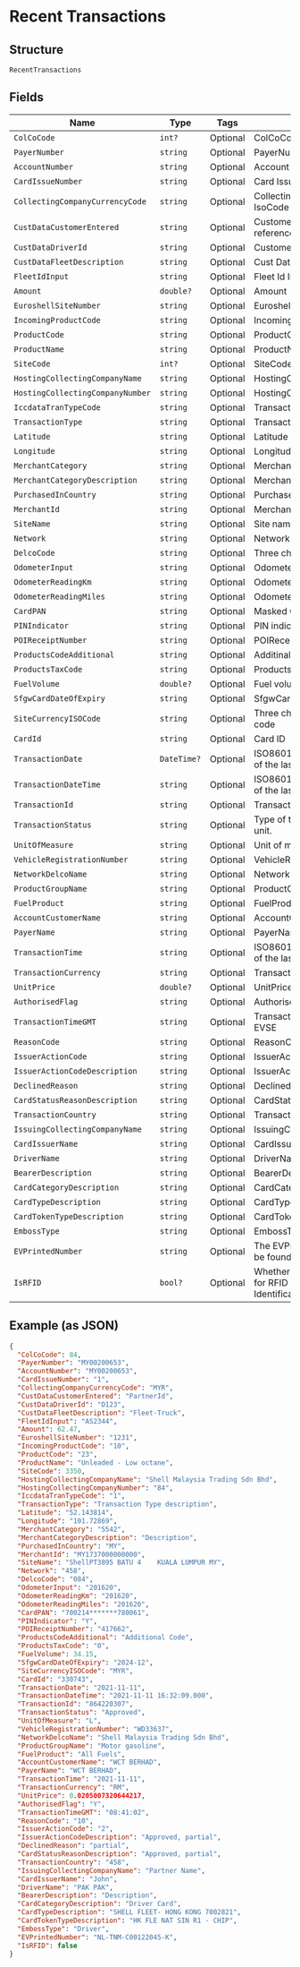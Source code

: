 
# Recent Transactions

## Structure

`RecentTransactions`

## Fields

| Name | Type | Tags | Description |
|  --- | --- | --- | --- |
| `ColCoCode` | `int?` | Optional | ColCoCode |
| `PayerNumber` | `string` | Optional | PayerNumber |
| `AccountNumber` | `string` | Optional | Account Number |
| `CardIssueNumber` | `string` | Optional | Card Issue Number |
| `CollectingCompanyCurrencyCode` | `string` | Optional | Collecting Company Currency IsoCode |
| `CustDataCustomerEntered` | `string` | Optional | Customer entered data for reference. |
| `CustDataDriverId` | `string` | Optional | Customer Data DriverId |
| `CustDataFleetDescription` | `string` | Optional | Cust Data Fleet Description |
| `FleetIdInput` | `string` | Optional | Fleet Id Input |
| `Amount` | `double?` | Optional | Amount |
| `EuroshellSiteNumber` | `string` | Optional | EuroshellSiteNumber |
| `IncomingProductCode` | `string` | Optional | IncomingProductCode |
| `ProductCode` | `string` | Optional | ProductCode |
| `ProductName` | `string` | Optional | ProductName |
| `SiteCode` | `int?` | Optional | SiteCode |
| `HostingCollectingCompanyName` | `string` | Optional | HostingCollectingCompanyName |
| `HostingCollectingCompanyNumber` | `string` | Optional | HostingCollectingCompanyNumber |
| `IccdataTranTypeCode` | `string` | Optional | Transaction type code |
| `TransactionType` | `string` | Optional | Transaction type description. |
| `Latitude` | `string` | Optional | Latitude of the Coordinate 3.11573 |
| `Longitude` | `string` | Optional | Longitude of the Coordinate |
| `MerchantCategory` | `string` | Optional | Merchant category |
| `MerchantCategoryDescription` | `string` | Optional | Merchant category description |
| `PurchasedInCountry` | `string` | Optional | Purchased in country |
| `MerchantId` | `string` | Optional | Merchant Id |
| `SiteName` | `string` | Optional | Site name |
| `Network` | `string` | Optional | Network |
| `DelcoCode` | `string` | Optional | Three character DelcoCode |
| `OdometerInput` | `string` | Optional | Odometer input |
| `OdometerReadingKm` | `string` | Optional | Odometer reading in Kms |
| `OdometerReadingMiles` | `string` | Optional | Odometer reading in miles |
| `CardPAN` | `string` | Optional | Masked Card PAN |
| `PINIndicator` | `string` | Optional | PIN indicator |
| `POIReceiptNumber` | `string` | Optional | POIReceiptNumber |
| `ProductsCodeAdditional` | `string` | Optional | Additinal Products Code |
| `ProductsTaxCode` | `string` | Optional | Products tax code |
| `FuelVolume` | `double?` | Optional | Fuel volume |
| `SfgwCardDateOfExpiry` | `string` | Optional | SfgwCard expiry date |
| `SiteCurrencyISOCode` | `string` | Optional | Three character Site currency ISO code |
| `CardId` | `string` | Optional | Card ID |
| `TransactionDate` | `DateTime?` | Optional | ISO8601-compliant UTC datetime of the last update of the EVSE |
| `TransactionDateTime` | `string` | Optional | ISO8601-compliant UTC datetime of the last update of the EVSE |
| `TransactionId` | `string` | Optional | TransactionId |
| `TransactionStatus` | `string` | Optional | Type of the connector in the EVSE unit. |
| `UnitOfMeasure` | `string` | Optional | Unit of measure |
| `VehicleRegistrationNumber` | `string` | Optional | VehicleRegistrationNumber |
| `NetworkDelcoName` | `string` | Optional | Network Delco name |
| `ProductGroupName` | `string` | Optional | ProductGroupName |
| `FuelProduct` | `string` | Optional | FuelProduct |
| `AccountCustomerName` | `string` | Optional | AccountCustomerName |
| `PayerName` | `string` | Optional | PayerName |
| `TransactionTime` | `string` | Optional | ISO8601-compliant UTC datetime of the last update of the EVSE |
| `TransactionCurrency` | `string` | Optional | TransactionCurrencySymbol |
| `UnitPrice` | `double?` | Optional | UnitPrice |
| `AuthorisedFlag` | `string` | Optional | AuthorisedFlag |
| `TransactionTimeGMT` | `string` | Optional | TransactionTimeGMT update of the EVSE |
| `ReasonCode` | `string` | Optional | ReasonCode |
| `IssuerActionCode` | `string` | Optional | IssuerActionCode |
| `IssuerActionCodeDescription` | `string` | Optional | IssuerActionCodeDescription. |
| `DeclinedReason` | `string` | Optional | DeclinedReason. |
| `CardStatusReasonDescription` | `string` | Optional | CardStatusReasonDescription. |
| `TransactionCountry` | `string` | Optional | TransactionCountry |
| `IssuingCollectingCompanyName` | `string` | Optional | IssuingCollectingCompanyName. |
| `CardIssuerName` | `string` | Optional | CardIssuerName. |
| `DriverName` | `string` | Optional | DriverName. |
| `BearerDescription` | `string` | Optional | BearerDescription. |
| `CardCategoryDescription` | `string` | Optional | CardCategoryDescription. |
| `CardTypeDescription` | `string` | Optional | CardTypeDescription. |
| `CardTokenTypeDescription` | `string` | Optional | CardTokenTypeDescription. |
| `EmbossType` | `string` | Optional | EmbossType. |
| `EVPrintedNumber` | `string` | Optional | The EVPrintedNumber which can be found on the Shell EV Card |
| `IsRFID` | `bool?` | Optional | Whether the card type is enabled for RFID (Radio Frequency Identification) |

## Example (as JSON)

```json
{
  "ColCoCode": 84,
  "PayerNumber": "MY00200653",
  "AccountNumber": "MY00200653",
  "CardIssueNumber": "1",
  "CollectingCompanyCurrencyCode": "MYR",
  "CustDataCustomerEntered": "PartnerId",
  "CustDataDriverId": "D123",
  "CustDataFleetDescription": "Fleet-Truck",
  "FleetIdInput": "AS2344",
  "Amount": 62.47,
  "EuroshellSiteNumber": "1231",
  "IncomingProductCode": "10",
  "ProductCode": "23",
  "ProductName": "Unleaded - Low octane",
  "SiteCode": 3350,
  "HostingCollectingCompanyName": "Shell Malaysia Trading Sdn Bhd",
  "HostingCollectingCompanyNumber": "84",
  "IccdataTranTypeCode": "1",
  "TransactionType": "Transaction Type description",
  "Latitude": "52.143814",
  "Longitude": "101.72869",
  "MerchantCategory": "5542",
  "MerchantCategoryDescription": "Description",
  "PurchasedInCountry": "MY",
  "MerchantId": "MY1737000000000",
  "SiteName": "ShellPT3895 BATU 4    KUALA LUMPUR MY",
  "Network": "458",
  "DelcoCode": "084",
  "OdometerInput": "201620",
  "OdometerReadingKm": "201620",
  "OdometerReadingMiles": "201620",
  "CardPAN": "700214*******780061",
  "PINIndicator": "Y",
  "POIReceiptNumber": "417662",
  "ProductsCodeAdditional": "Additional Code",
  "ProductsTaxCode": "0",
  "FuelVolume": 34.15,
  "SfgwCardDateOfExpiry": "2024-12",
  "SiteCurrencyISOCode": "MYR",
  "CardId": "330743",
  "TransactionDate": "2021-11-11",
  "TransactionDateTime": "2021-11-11 16:32:09.000",
  "TransactionId": "864220307",
  "TransactionStatus": "Approved",
  "UnitOfMeasure": "L",
  "VehicleRegistrationNumber": "WD33637",
  "NetworkDelcoName": "Shell Malaysia Trading Sdn Bhd",
  "ProductGroupName": "Motor gasoline",
  "FuelProduct": "All Fuels",
  "AccountCustomerName": "WCT BERHAD",
  "PayerName": "WCT BERHAD",
  "TransactionTime": "2021-11-11",
  "TransactionCurrency": "RM",
  "UnitPrice": 0.0205007320644217,
  "AuthorisedFlag": "Y",
  "TransactionTimeGMT": "08:41:02",
  "ReasonCode": "10",
  "IssuerActionCode": "2",
  "IssuerActionCodeDescription": "Approved, partial",
  "DeclinedReason": "partial",
  "CardStatusReasonDescription": "Approved, partial",
  "TransactionCountry": "458",
  "IssuingCollectingCompanyName": "Partner Name",
  "CardIssuerName": "John",
  "DriverName": "PAK PAK",
  "BearerDescription": "Description",
  "CardCategoryDescription": "Driver Card",
  "CardTypeDescription": "SHELL FLEET- HONG KONG 7002821",
  "CardTokenTypeDescription": "HK FLE NAT SIN R1 - CHIP",
  "EmbossType": "Driver",
  "EVPrintedNumber": "NL-TNM-C00122045-K",
  "IsRFID": false
}
```

